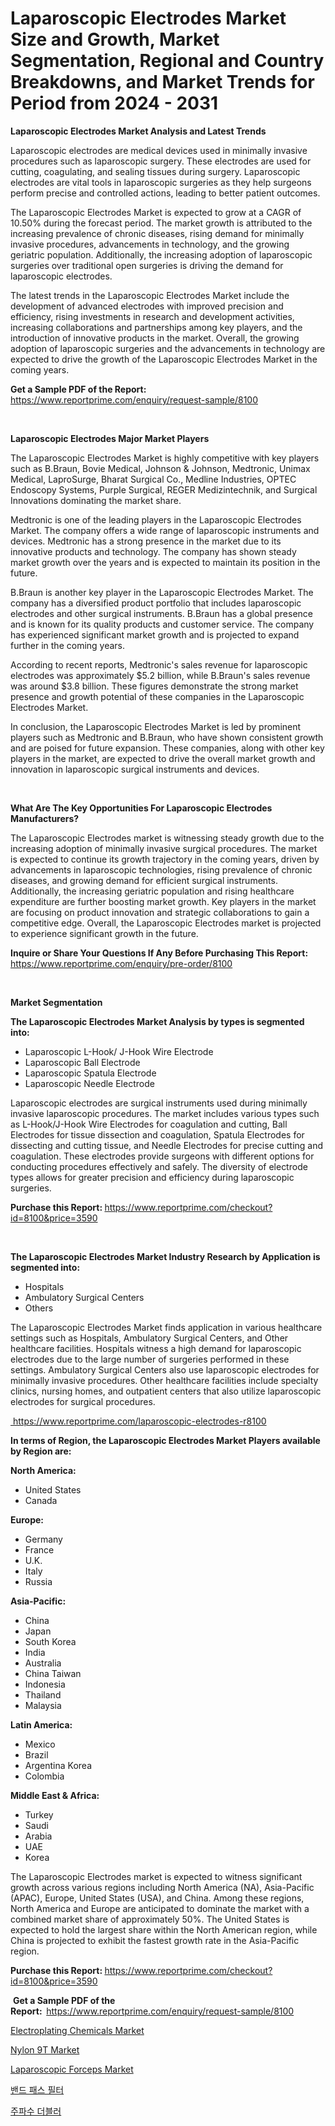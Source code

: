 <p><h1>Laparoscopic Electrodes Market Size and Growth, Market Segmentation, Regional and Country Breakdowns, and Market Trends for Period from 2024 -  2031</h1></p><p><strong>Laparoscopic Electrodes Market Analysis and Latest Trends</strong></p>
<p><p>Laparoscopic electrodes are medical devices used in minimally invasive procedures such as laparoscopic surgery. These electrodes are used for cutting, coagulating, and sealing tissues during surgery. Laparoscopic electrodes are vital tools in laparoscopic surgeries as they help surgeons perform precise and controlled actions, leading to better patient outcomes.</p><p>The Laparoscopic Electrodes Market is expected to grow at a CAGR of 10.50% during the forecast period. The market growth is attributed to the increasing prevalence of chronic diseases, rising demand for minimally invasive procedures, advancements in technology, and the growing geriatric population. Additionally, the increasing adoption of laparoscopic surgeries over traditional open surgeries is driving the demand for laparoscopic electrodes.</p><p>The latest trends in the Laparoscopic Electrodes Market include the development of advanced electrodes with improved precision and efficiency, rising investments in research and development activities, increasing collaborations and partnerships among key players, and the introduction of innovative products in the market. Overall, the growing adoption of laparoscopic surgeries and the advancements in technology are expected to drive the growth of the Laparoscopic Electrodes Market in the coming years.</p></p>
<p><strong>Get a Sample PDF of the Report:&nbsp;</strong> <a href="https://www.reportprime.com/enquiry/request-sample/8100">https://www.reportprime.com/enquiry/request-sample/8100</a></p>
<p>&nbsp;</p>
<p><strong>Laparoscopic Electrodes Major Market Players</strong></p>
<p><p>The Laparoscopic Electrodes Market is highly competitive with key players such as B.Braun, Bovie Medical, Johnson & Johnson, Medtronic, Unimax Medical, LaproSurge, Bharat Surgical Co., Medline Industries, OPTEC Endoscopy Systems, Purple Surgical, REGER Medizintechnik, and Surgical Innovations dominating the market share.</p><p>Medtronic is one of the leading players in the Laparoscopic Electrodes Market. The company offers a wide range of laparoscopic instruments and devices. Medtronic has a strong presence in the market due to its innovative products and technology. The company has shown steady market growth over the years and is expected to maintain its position in the future.</p><p>B.Braun is another key player in the Laparoscopic Electrodes Market. The company has a diversified product portfolio that includes laparoscopic electrodes and other surgical instruments. B.Braun has a global presence and is known for its quality products and customer service. The company has experienced significant market growth and is projected to expand further in the coming years.</p><p>According to recent reports, Medtronic's sales revenue for laparoscopic electrodes was approximately $5.2 billion, while B.Braun's sales revenue was around $3.8 billion. These figures demonstrate the strong market presence and growth potential of these companies in the Laparoscopic Electrodes Market.</p><p>In conclusion, the Laparoscopic Electrodes Market is led by prominent players such as Medtronic and B.Braun, who have shown consistent growth and are poised for future expansion. These companies, along with other key players in the market, are expected to drive the overall market growth and innovation in laparoscopic surgical instruments and devices.</p></p>
<p>&nbsp;</p>
<p><strong>What Are The Key Opportunities For Laparoscopic Electrodes Manufacturers?</strong></p>
<p><p>The Laparoscopic Electrodes market is witnessing steady growth due to the increasing adoption of minimally invasive surgical procedures. The market is expected to continue its growth trajectory in the coming years, driven by advancements in laparoscopic technologies, rising prevalence of chronic diseases, and growing demand for efficient surgical instruments. Additionally, the increasing geriatric population and rising healthcare expenditure are further boosting market growth. Key players in the market are focusing on product innovation and strategic collaborations to gain a competitive edge. Overall, the Laparoscopic Electrodes market is projected to experience significant growth in the future.</p></p>
<p><strong>Inquire or Share Your Questions If Any Before Purchasing This Report:</strong> <a href="https://www.reportprime.com/enquiry/pre-order/8100">https://www.reportprime.com/enquiry/pre-order/8100</a></p>
<p>&nbsp;</p>
<p><strong>Market Segmentation</strong></p>
<p><strong>The Laparoscopic Electrodes Market Analysis by types is segmented into:</strong></p>
<p><ul><li>Laparoscopic L-Hook/ J-Hook Wire Electrode</li><li>Laparoscopic Ball Electrode</li><li>Laparoscopic Spatula Electrode</li><li>Laparoscopic Needle Electrode</li></ul></p>
<p><p>Laparoscopic electrodes are surgical instruments used during minimally invasive laparoscopic procedures. The market includes various types such as L-Hook/J-Hook Wire Electrodes for coagulation and cutting, Ball Electrodes for tissue dissection and coagulation, Spatula Electrodes for dissecting and cutting tissue, and Needle Electrodes for precise cutting and coagulation. These electrodes provide surgeons with different options for conducting procedures effectively and safely. The diversity of electrode types allows for greater precision and efficiency during laparoscopic surgeries.</p></p>
<p><strong>Purchase this Report:&nbsp;</strong><a href="https://www.reportprime.com/checkout?id=8100&price=3590">https://www.reportprime.com/checkout?id=8100&price=3590</a></p>
<p>&nbsp;</p>
<p><strong>The Laparoscopic Electrodes Market Industry Research by Application is segmented into:</strong></p>
<p><ul><li>Hospitals</li><li>Ambulatory Surgical Centers</li><li>Others</li></ul></p>
<p><p>The Laparoscopic Electrodes Market finds application in various healthcare settings such as Hospitals, Ambulatory Surgical Centers, and Other healthcare facilities. Hospitals witness a high demand for laparoscopic electrodes due to the large number of surgeries performed in these settings. Ambulatory Surgical Centers also use laparoscopic electrodes for minimally invasive procedures. Other healthcare facilities include specialty clinics, nursing homes, and outpatient centers that also utilize laparoscopic electrodes for surgical procedures.</p></p>
<p><a href="https://www.reportprime.com/laparoscopic-electrodes-r8100">&nbsp;https://www.reportprime.com/laparoscopic-electrodes-r8100</a></p>
<p><strong>In terms of Region, the Laparoscopic Electrodes Market Players available by Region are:</strong></p>
<p>
    <p> <strong> North America: </strong>
        <ul>
            <li>United States</li>
            <li>Canada</li>
        </ul>
        </p> 
    <p> <strong> Europe: </strong>
        <ul>
            <li>Germany</li>
            <li>France</li>
            <li>U.K.</li>
            <li>Italy</li>
            <li>Russia</li>
        </ul>
        </p> 
    <p> <strong> Asia-Pacific: </strong>
        <ul>
            <li>China</li>
            <li>Japan</li>
            <li>South Korea</li>
            <li>India</li>
            <li>Australia</li>
            <li>China Taiwan</li>
            <li>Indonesia</li>
            <li>Thailand</li>
            <li>Malaysia</li>
        </ul>
        </p> 
    <p> <strong> Latin America: </strong>
        <ul>
            <li>Mexico</li>
            <li>Brazil</li>
            <li>Argentina Korea</li>
            <li>Colombia</li>
        </ul>
        </p> 
    <p> <strong> Middle East & Africa: </strong>
        <ul>
            <li>Turkey</li>
            <li>Saudi</li>
            <li>Arabia</li>
            <li>UAE</li>
            <li>Korea</li>
        </ul>
    </p>
    </p>
<p><p>The Laparoscopic Electrodes market is expected to witness significant growth across various regions including North America (NA), Asia-Pacific (APAC), Europe, United States (USA), and China. Among these regions, North America and Europe are anticipated to dominate the market with a combined market share of approximately 50%. The United States is expected to hold the largest share within the North American region, while China is projected to exhibit the fastest growth rate in the Asia-Pacific region.</p></p>
<p><strong>Purchase this Report: </strong><a href="https://www.reportprime.com/checkout?id=8100&price=3590">https://www.reportprime.com/checkout?id=8100&price=3590</a></p>
<p>&nbsp;<strong>Get a Sample PDF of the Report:&nbsp;&nbsp;</strong><a href="https://www.reportprime.com/enquiry/request-sample/8100">https://www.reportprime.com/enquiry/request-sample/8100</a></p>
<p><strong></strong></p>
<p><p><a href="https://www.linkedin.com/pulse/electroplating-chemicals-market-share-amp-new-trends-analysis-wqetc?trackingId=FsnLDsTRDJGDDKXbxUSCrA%3D%3D">Electroplating Chemicals Market</a></p><p><a href="https://www.linkedin.com/pulse/nylon-9t-market-size-share-amp-trends-analysis-report-material-qyklc?trackingId=R3NsSMD8of0KUjvr5j92eg%3D%3D">Nylon 9T Market</a></p><p><a href="https://github.com/Airanohannonzb68e5pb53oc1/Market-Research-Report-List-2/blob/main/laparoscopic-forceps-market.md">Laparoscopic Forceps Market</a></p><p><a href="https://github.com/khytkeqagplkzqvh/Market-Research-Report-List-1/blob/main/212910534564.md">밴드 패스 필터</a></p><p><a href="https://github.com/bvubpqd5241630/Market-Research-Report-List-1/blob/main/669164434563.md">주파수 더블러</a></p></p>